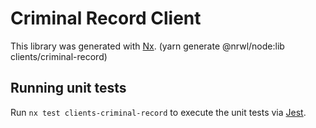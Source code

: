 # Criminal Record Client

This library was generated with [Nx](https://nx.dev). (yarn generate @nrwl/node:lib clients/criminal-record)

## Running unit tests

Run `nx test clients-criminal-record` to execute the unit tests via [Jest](https://jestjs.io).
